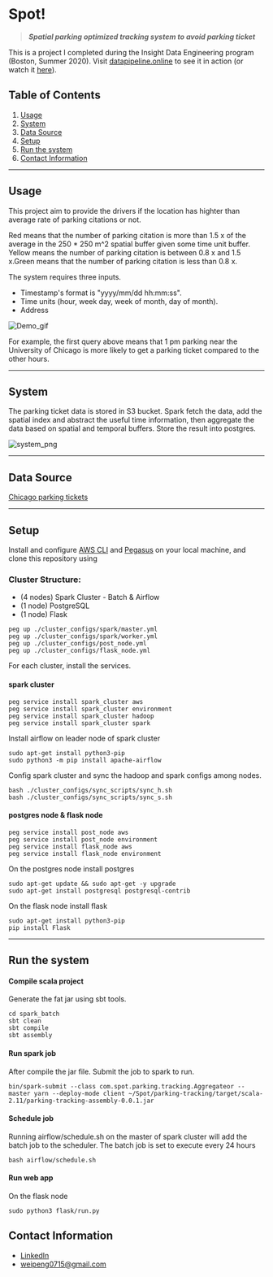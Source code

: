 # Spot!

> ***Spatial parking optimized tracking system to avoid parking ticket***


This is a project I completed during the Insight Data Engineering program (Boston, Summer 2020).
Visit [datapipeline.online](http://datapipeline.online) to see it in action (or watch it [here](https://www.youtube.com/watch?v=SEieUv3eGAM)).

## Table of Contents

1. [Usage](README.md#Usage)
1. [System](README.md#System)
1. [Data Source](README.md#Data-Source)
1. [Setup](README.md#setup)
1. [Run the system](README.md#run-the-system)
1. [Contact Information](README.md#contact-information)

***

## Usage

This project aim to provide the drivers if the location has highter than average rate of parking citations or not. 

Red means that the number of parking citation is more than 1.5 x of the average in the 250 * 250 m^2 spatial buffer given some time unit buffer. Yellow means the number of parking citation is between 0.8 x and 1.5 x.Green means that the number of parking citation is less than 0.8 x.

The system requires three inputs. 
- Timestamp's format is "yyyy/mm/dd hh:mm:ss". 
- Time units (hour, week day, week of month, day of month). 
- Address

![Demo_gif](./img/Spot_demo.gif)

For example, the first query above means that 1 pm parking near the University of Chicago is more likely to get a parking ticket compared to the other hours.

---
## System

The parking ticket data is stored in S3 bucket. Spark fetch the data, add the spatial index and abstract the useful time information, then aggregate the data based on spatial and temporal buffers. Store the result into postgres. 

![system_png](./img/system.png)

---

## Data Source

  [Chicago parking tickets](https://www.propublica.org/datastore/dataset/chicago-parking-ticket-data)

---
## Setup

Install and configure [AWS CLI](https://aws.amazon.com/cli/) and [Pegasus](https://github.com/InsightDataScience/pegasus) on your local machine, and clone this repository using


### Cluster Structure:

- (4 nodes) Spark Cluster - Batch & Airflow
- (1 node) PostgreSQL
- (1 node) Flask

```
peg up ./cluster_configs/spark/master.yml
peg up ./cluster_configs/spark/worker.yml
peg up ./cluster_configs/post_node.yml
peg up ./cluster_configs/flask_node.yml
```

For each cluster, install the services.

#### spark cluster
```
peg service install spark_cluster aws
peg service install spark_cluster environment
peg service install spark_cluster hadoop
peg service install spark_cluster spark
```

Install airflow on leader node of spark cluster

```
sudo apt-get install python3-pip
sudo python3 -m pip install apache-airflow
```


Config spark cluster and sync the hadoop and spark configs among nodes.
```
bash ./cluster_configs/sync_scripts/sync_h.sh
bash ./cluster_configs/sync_scripts/sync_s.sh
```

#### postgres node & flask node
```
peg service install post_node aws
peg service install post_node environment
peg service install flask_node aws
peg service install flask_node environment
```
On the postgres node install postgres
```
sudo apt-get update && sudo apt-get -y upgrade
sudo apt-get install postgresql postgresql-contrib​
```
On the flask node install flask
```
sudo apt-get install python3-pip
pip install Flask
```
---

## Run the system

#### Compile scala project
Generate the fat jar using sbt tools.
```
cd spark_batch
sbt clean
sbt compile
sbt assembly
```

#### Run spark job

After compile the jar file. Submit the job to spark to run. 
```
bin/spark-submit --class com.spot.parking.tracking.Aggregateor --master yarn --deploy-mode client ~/Spot/parking-tracking/target/scala-2.11/parking-tracking-assembly-0.0.1.jar
```

#### Schedule job

Running airflow/schedule.sh on the master of spark cluster will add the batch job to the scheduler. The batch job is set to execute every 24 hours
```
bash airflow/schedule.sh
```

#### Run web app
On the flask node
```
sudo python3 flask/run.py
```

## Contact Information

* [LinkedIn](https://www.linkedin.com/in/pengwei715)
* weipeng0715@gmail.com
